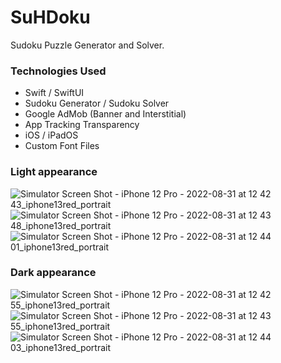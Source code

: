 # SuHDoku
Sudoku Puzzle Generator and Solver.

### Technologies Used

- Swift / SwiftUI
- Sudoku Generator / Sudoku Solver
- Google AdMob (Banner and Interstitial)
- App Tracking Transparency
- iOS / iPadOS
- Custom Font Files


### Light appearance
![Simulator Screen Shot - iPhone 12 Pro - 2022-08-31 at 12 42 43_iphone13red_portrait](https://user-images.githubusercontent.com/85328038/187745470-e15cfb60-5485-4518-bdf2-cf558eed5338.png)
![Simulator Screen Shot - iPhone 12 Pro - 2022-08-31 at 12 43 48_iphone13red_portrait](https://user-images.githubusercontent.com/85328038/187745504-705f05f5-4f40-45e6-8a61-b74e0605a40a.png)
![Simulator Screen Shot - iPhone 12 Pro - 2022-08-31 at 12 44 01_iphone13red_portrait](https://user-images.githubusercontent.com/85328038/187745520-71aab744-1450-4f74-b14c-2e43cb4b86cd.png)

### Dark appearance
![Simulator Screen Shot - iPhone 12 Pro - 2022-08-31 at 12 42 55_iphone13red_portrait](https://user-images.githubusercontent.com/85328038/187745538-0aa9d5cd-b6cc-4323-8914-ebaf349d5cba.png)
![Simulator Screen Shot - iPhone 12 Pro - 2022-08-31 at 12 43 55_iphone13red_portrait](https://user-images.githubusercontent.com/85328038/187745597-066e9b2f-e168-42bc-bee4-0732fb1f7743.png)
![Simulator Screen Shot - iPhone 12 Pro - 2022-08-31 at 12 44 03_iphone13red_portrait](https://user-images.githubusercontent.com/85328038/187745616-17725dc1-0bfa-49a4-b267-aa90a0686ab9.png)
